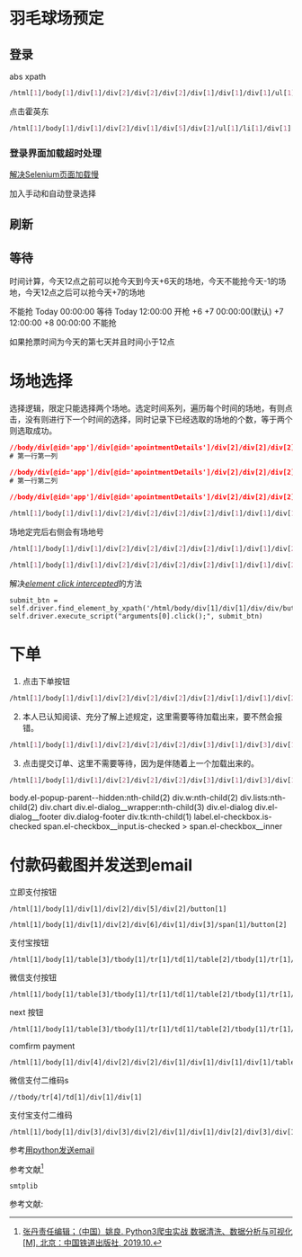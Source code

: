 

# 羽毛球场预定

## 登录

abs xpath

```css
/html[1]/body[1]/div[1]/div[2]/div[2]/div[2]/div[1]/div[1]/div[1]/ul[1]/li[5]/a[1]/img[1]
```

点击霍英东

```css
/html[1]/body[1]/div[1]/div[2]/div[1]/div[5]/div[2]/ul[1]/li[1]/div[1]
```

### 登录界面加载超时处理

[解决Selenium页面加载慢](https://blog.csdn.net/qq_42059060/article/details/104522742)

加入手动和自动登录选择

## 刷新

## 等待

时间计算，今天12点之前可以抢今天到今天+6天的场地，今天不能抢今天-1的场地，今天12点之后可以抢今天+7的场地

不能抢           Today 00:00:00  等待     Today 12:00:00         开枪                         +6       +7 00:00:00(默认)     +7 12:00:00  +8 00:00:00      不能抢

如果抢票时间为今天的第七天并且时间小于12点

# 场地选择

选择逻辑，限定只能选择两个场地。选定时间系列，遍历每个时间的场地，有则点击，没有则进行下一个时间的选择，同时记录下已经选取的场地的个数，等于两个则选取成功。

```css
//body/div[@id='app']/div[@id='apointmentDetails']/div[2]/div[2]/div[2]/div[1]/div[1]/div[1]/div[1]/div[1]/div[1]/div[1]/div[1]/div[1]
# 第一行第一列

//body/div[@id='app']/div[@id='apointmentDetails']/div[2]/div[2]/div[2]/div[1]/div[1]/div[1]/div[1]/div[1]/div[1]/div[2]/div[1]/div[1]
# 第一行第二列    

//body/div[@id='app']/div[@id='apointmentDetails']/div[2]/div[2]/div[2]/div[1]/div[1]/div[1]/div[1]/div[1]/div[1]/div[3]/div[1]/div[1]
    
/html[1]/body[1]/div[1]/div[2]/div[2]/div[2]/div[2]/div[1]/div[1]/div[1]/div[1]/div[1]/div[6]/div[1]/div[1]/div[1]
```

场地定完后右侧会有场地号

```css
/html[1]/body[1]/div[1]/div[2]/div[2]/div[2]/div[2]/div[1]/div[1]/div[2]/div[1]/div[1]/div[1]/div[1]

/html[1]/body[1]/div[1]/div[2]/div[2]/div[2]/div[2]/div[1]/div[1]/div[2]/div[1]/div[1]/div[2]/div[1]

```

解决[*element* *click* *intercepted*](https://www.jianshu.com/p/77e08b996e96)的方法

```
submit_btn = self.driver.find_element_by_xpath('/html/body/div[1]/div[1]/div/div/button')
self.driver.execute_script("arguments[0].click();", submit_btn)
```



# 下单

1. 点击下单按钮

```css
/html[1]/body[1]/div[1]/div[2]/div[2]/div[2]/div[2]/div[1]/div[1]/div[2]/div[3]/button[1]
```

2. 本人已认知阅读、充分了解上述规定，这里需要等待加载出来，要不然会报错。

```css
/html[1]/body[1]/div[1]/div[2]/div[2]/div[2]/div[3]/div[1]/div[3]/div[1]/div[1]/label[1]/span[1]/span[1]
```

3. 点击提交订单、这里不需要等待，因为是伴随着上一个加载出来的。

```css
/html[1]/body[1]/div[1]/div[2]/div[2]/div[2]/div[3]/div[1]/div[3]/div[1]/div[2]/button[2]
```

body.el-popup-parent--hidden:nth-child(2) div.w:nth-child(2) div.lists:nth-child(2) div.chart div.el-dialog__wrapper:nth-child(3) div.el-dialog div.el-dialog__footer div.dialog-footer div.tk:nth-child(1) label.el-checkbox.is-checked span.el-checkbox__input.is-checked > span.el-checkbox__inner

# 付款码截图并发送到email

立即支付按钮

```
/html[1]/body[1]/div[1]/div[2]/div[5]/div[2]/button[1]
```

```
/html[1]/body[1]/div[1]/div[2]/div[6]/div[1]/div[3]/span[1]/button[2]
```

支付宝按钮

```
/html[1]/body[1]/table[3]/tbody[1]/tr[1]/td[1]/table[2]/tbody[1]/tr[1]/td[1]/table[1]/tbody[1]/tr[2]/td[1]/table[1]/tbody[1]/tr[3]/td[1]/table[2]/tbody[1]/tr[1]/td[1]/table[1]/tbody[1]/tr[1]/td[3]/input[1]
```

微信支付按钮

```
/html[1]/body[1]/table[3]/tbody[1]/tr[1]/td[1]/table[2]/tbody[1]/tr[1]/td[1]/table[1]/tbody[1]/tr[2]/td[1]/table[1]/tbody[1]/tr[3]/td[1]/table[2]/tbody[1]/tr[1]/td[1]/table[1]/tbody[1]/tr[1]/td[1]/input[1]
```



next 按钮

```
/html[1]/body[1]/table[3]/tbody[1]/tr[1]/td[1]/table[2]/tbody[1]/tr[1]/td[1]/table[1]/tbody[1]/tr[2]/td[1]/table[1]/tbody[1]/tr[8]/td[1]/input[2]
```

comfirm payment

```
/html[1]/body[1]/div[4]/div[2]/div[2]/div[1]/div[1]/div[1]/div[1]/table[1]/tbody[1]/tr[1]/td[1]/table[1]/tbody[1]/tr[1]/td[2]/table[1]/tbody[1]/tr[2]/td[2]
```



微信支付二维码s

```
//tbody/tr[4]/td[1]/div[1]/div[1]
```

支付宝支付二维码

```
/html[1]/body[1]/div[3]/div[3]/div[2]/div[1]/div[1]/div[2]/div[3]/div[1]/div[2]
```



参考[用python发送email](https://zhuanlan.zhihu.com/p/24180606)

参考文献[^1]

```
smtplib
```

参考文献:

[^1]:[张丹责任编辑；（中国）姚良. Python3爬虫实战 数据清洗、数据分析与可视化[M]. 北京：中国铁道出版社, 2019.10.](https://book.duxiu.com/bookDetail.jsp?dxNumber=000018618591&d=ECF2EF28EAD8A84A06F14B1984EED1F7&fenlei=18170403010205&sw=Python3%E7%88%AC%E8%99%AB%E5%AE%9E%E6%88%98+%E6%95%B0%E6%8D%AE%E6%B8%85%E6%B4%97%E3%80%81%E6%95%B0%E6%8D%AE%E5%88%86%E6%9E%90%E4%B8%8E%E5%8F%AF%E8%A7%86%E5%8C%96)